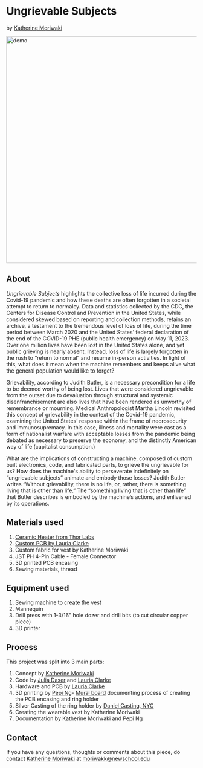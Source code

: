 # Ungrievable Subjects 
by [Katherine Moriwaki](https://kakirine.com/)

<img src="Documentation/thumbnail.JPG" alt="demo" width="600"/>

## About
_Ungrievable Subjects_ highlights the collective loss of life incurred during the Covid-19 pandemic and how these deaths are often forgotten in a societal attempt to return to normalcy. Data and statistics collected by the CDC, the Centers for Disease Control and Prevention in the United States, while considered skewed based on reporting and collection methods, retains an archive, a testament to the tremendous level of loss of life, during the time period between March 2020 and the United States’ federal declaration of the end of the COVID-19 PHE (public health emergency) on May 11, 2023. Over one million lives have been lost in the United States alone, and yet public grieving is nearly absent. Instead, loss of life is largely forgotten in the rush to “return to normal” and resume in-person activities. In light of this, what does it mean when the machine remembers and keeps alive what the general population would like to forget? 


Grievability, according to Judith Butler, is a necessary precondition for a life to be deemed worthy of being lost. Lives that were considered ungrievable from the outset due to devaluation through structural and systemic disenfranchisement are also lives that have been rendered as unworthy of remembrance or mourning. Medical Anthropologist Martha Lincoln revisited this concept of grievability in the context of the Covid-19 pandemic, examining the United States’ response within the frame of necrosecurity and immunosupremacy. In this case, illness and mortality were cast as a form of nationalist warfare with acceptable losses from the pandemic being debated as necessary to preserve the economy, and the distinctly American way of life (capitalist consumption.) 


What are the implications of constructing a machine, composed of custom built electronics, code, and fabricated parts, to grieve the ungrievable for us? How does the machine's ability to perseverate indefinitely on “ungrievable subjects” animate and embody those losses? Judith Butler writes “Without grievability, there is no life, or, rather, there is something living that is other than life.” The “something living that is other than life” that Butler describes is embodied by the machine’s actions, and enlivened by its operations.

## Materials used
1. [Ceramic Heater from Thor Labs](https://www.thorlabs.com/thorproduct.cfm?partnumber=HT10KR2)
2. [Custom PCB by Lauria Clarke](https://lauriaclarke.com/Ungreivable-Subjects)
3. Custom fabric for vest by Katherine Moriwaki
4. JST PH 4-Pin Cable - Female Connector
5. 3D printed PCB encasing
6. Sewing materials, thread

## Equipment used
1. Sewing machine to create the vest
2. Mannequin
3. Drill press with 1-3/16" hole dozer and drill bits (to cut circular copper piece)
4. 3D printer

## Process
This project was split into 3 main parts: 
1. Concept by [Katherine Moriwaki](https://kakirine.com/)
2. Code by [Julia Daser](https://www.juliadaser.com/) and [Lauria Clarke](https://lauriaclarke.com/)
3. Hardware and PCB by [Lauria Clarke](https://lauriaclarke.com/)
4. 3D printing by [Pepi Ng](https://www.poopsypepi.com/)- [Mural board](https://app.mural.co/t/newschool14/m/newschool14/1695141308718/ea79270f09029e5ff99c8b4a6d8aafae7a1ceee9?sender=ud269095eaa3076dc2e7d2404) documenting process of creating the PCB encasing and ring holder
5. Silver Casting of the ring holder by [Daniel Casting, NYC](https://www.danielcasting.com/)
6. Creating the wearable vest by Katherine Moriwaki
7. Documentation by Katherine Moriwaki and Pepi Ng

## Contact 
If you have any questions, thoughts or comments about this piece, do contact [Katherine Moriwaki](https://kakirine.com/) at moriwakk@newschool.edu

